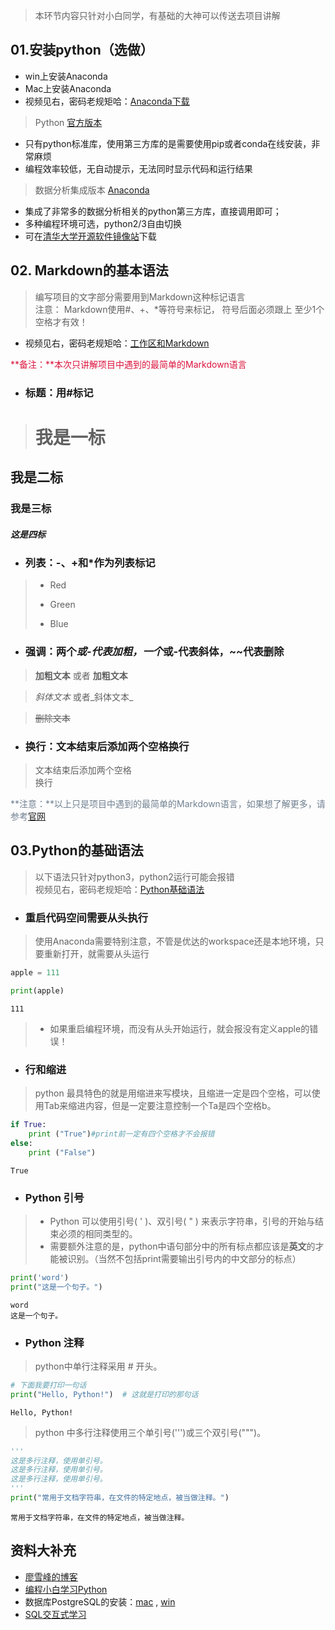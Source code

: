 
> 本环节内容只针对小白同学，有基础的大神可以传送去项目讲解

## 01.安装python（选做）
- win上安装Anaconda
- Mac上安装Anaconda
- 视频见右，密码老规矩哈：[Anaconda下载](https://v.youku.com/v_show/id_XMzY2MjQzMTQ2MA==.html?spm=a2h3j.8428770.3416059.1) 

>Python [官方版本](https://www.python.org/)
- 只有python标准库，使用第三方库的是需要使用pip或者conda在线安装，非常麻烦
- 编程效率较低，无自动提示，无法同时显示代码和运行结果  

>数据分析集成版本 [Anaconda](https://www.anaconda.com/download/)
- 集成了非常多的数据分析相关的python第三方库，直接调用即可；
- 多种编程环境可选，python2/3自由切换
- 可在[清华大学开源软件镜像站](https://mirrors.tuna.tsinghua.edu.cn/anaconda/archive/)下载


## 02. Markdown的基本语法
> 编写项目的文字部分需要用到Markdown这种标记语言  
注意： Markdown使用#、+、*等符号来标记， 符号后面必须跟上 至少1个 空格才有效！</u>
- 视频见右，密码老规矩哈：[工作区和Markdown](https://v.youku.com/v_show/id_XMzY2MjUzOTU4NA==.html?spm=a2h3j.8428770.3416059.1) 

<font color=#DC143C	 > **备注：**本次只讲解项目中遇到的最简单的Markdown语言</font>

- ### 标题：用#标记

> # 我是一标
## 我是二标
### 我是三标
##### 这是四标

- ### 列表：-、+和*作为列表标记

> - Red
> * Green
> + Blue

- ### 强调：两个*或-代表加粗，一个*或-代表斜体，~~代表删除

  
> **加粗文本** 或者 __加粗文本__

> *斜体文本*  或者_斜体文本_

> ~~删除文本~~

- ### 换行：文本结束后添加两个空格换行  

> 文本结束后添加两个空格  
换行  

<font color=#708090	 >**注意：**以上只是项目中遇到的最简单的Markdown语言，如果想了解更多，请参考[官网](http://www.markdown.cn/)  </font>

## 03.Python的基础语法
> 以下语法只针对python3，python2运行可能会报错  
视频见右，密码老规矩哈：[Python基础语法](https://v.youku.com/v_show/id_XMzY2MjQ0MzkyNA==.html?spm=a2h3j.8428770.3416059.1)

- ### 重启代码空间需要从头执行
> 使用Anaconda需要特别注意，不管是优达的workspace还是本地环境，只要重新打开，就需要从头运行  


```python
apple = 111
```


```python
print(apple)
```

    111
    

> - 如果重启编程环境，而没有从头开始运行，就会报没有定义apple的错误！

- ### 行和缩进
> python 最具特色的就是用缩进来写模块，且缩进一定是四个空格，可以使用Tab来缩进内容，但是一定要注意控制一个Ta是四个空格b。


```python
if True:
    print ("True")#print前一定有四个空格才不会报错
else:
    print ("False")
```

    True
    

- ### Python 引号
> - Python 可以使用引号( ' )、双引号( " ) 来表示字符串，引号的开始与结束必须的相同类型的。  
> - 需要额外注意的是，python中语句部分中的所有标点都应该是**英文**的才能被识别。（当然不包括print需要输出引号内的中文部分的标点）


```python
print('word')
print("这是一个句子。")
```

    word
    这是一个句子。
    

- ### Python 注释
> python中单行注释采用 # 开头。




```python
# 下面我要打印一句话
print("Hello, Python!")  # 这就是打印的那句话
```

    Hello, Python!
    

> python 中多行注释使用三个单引号(''')或三个双引号(""")。


```python
'''
这是多行注释，使用单引号。
这是多行注释，使用单引号。
这是多行注释，使用单引号。
'''
print("常用于文档字符串，在文件的特定地点，被当做注释。")
```

    常用于文档字符串，在文件的特定地点，被当做注释。
    

## 资料大补充
- [廖雪峰的博客](https://www.liaoxuefeng.com/wiki/0014316089557264a6b348958f449949df42a6d3a2e542c000)  
- [编程小白学习Python](https://www.zhihu.com/pub/book/19550511)
- 数据库PostgreSQL的安装：[mac](http://postgresapp.com/ ) , [win](https://jingyan.baidu.com/article/11c17a2c2de638f447e39d10.html)
- [SQL交互式学习](https://sqlbolt.com/lesson/)
